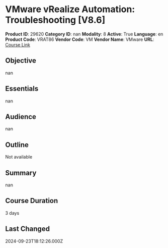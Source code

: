# VMware vRealize Automation: Troubleshooting [V8.6]

**Product ID**: 29620
**Category ID**: nan
**Modality**: 8
**Active**: True
**Language**: en
**Product Code**: VRAT86
**Vendor Code**: VM
**Vendor Name**: VMware
**URL**: [Course Link](https://www.fastlaneus.com/course/vmware-vrat86)

## Objective
nan

## Essentials
nan

## Audience
nan

## Outline
Not available

## Summary
nan

## Course Duration
3 days

## Last Changed
2024-09-23T18:12:26.000Z
